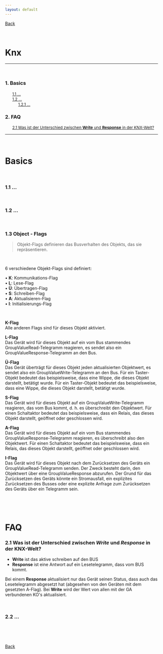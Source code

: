 ```yaml
---
layout: default
---
```


[Back](../)  

&nbsp;

# Knx
---  

&nbsp;

### 1. Basics  
&nbsp;&nbsp;&nbsp;&nbsp;&nbsp; [<font size="-1">1.1 ... </font>](#ch1-1)  
&nbsp;&nbsp;&nbsp;&nbsp;&nbsp; [<font size="-1">1.2 ... </font>](#ch1-2)  
&nbsp;&nbsp;&nbsp;&nbsp;&nbsp;&nbsp;&nbsp;&nbsp;&nbsp;&nbsp; [<font size="-1">1.2.1 ... </font>](#ch1-2-1)  

### 2. FAQ  
&nbsp;&nbsp;&nbsp;&nbsp;&nbsp; [<font size="-1">2.1 Was ist der Unterschied zwischen **Write** und **Response** in der KNX-Welt? </font>](#ch2-1)  

---  

&nbsp;

# Basics

&nbsp;

<a name="ch1-1"></a>
### 1.1 ...  

&nbsp;

<a name="ch1-2"></a>
### 1.2 ...  

&nbsp;

<a name="ch1-3"></a>
### 1.3 Object - Flags  

> Objekt-Flags definieren das Busverhalten des Objekts, das sie repräsentieren.  

&nbsp;

6 verschiedene Objekt-Flags sind definiert:  

• **K**: Kommunikations-Flag  
• **L**: Lese-Flag  
• **Ü**: Übertragen-Flag  
• **S**: Schreiben-Flag  
• **A**: Aktualisieren-Flag  
• **I**: Initialisierungs-Flag  

&nbsp;

**K-Flag**  
Alle anderen Flags sind für dieses Objekt aktiviert.  

**L-Flag**  
Das Gerät wird für dieses Objekt auf ein vom Bus stammendes GroupValueRead-Telegramm reagieren, es sendet also ein GroupValueResponse-Telegramm an den Bus.  

**Ü-Flag**  
Das Gerät überträgt für dieses Objekt jeden aktualisierten Objektwert, es sendet also ein GroupValueWrite-Telegramm an den Bus. Für ein Taster-Objekt bedeutet das beispielsweise, dass eine Wippe, die dieses Objekt darstellt, betätigt wurde. Für ein Taster-Objekt bedeutet das beispielsweise, dass eine Wippe, die dieses Objekt darstellt, betätigt wurde.  

**S-Flag**  
Das Gerät wird für dieses Objekt auf ein GroupValueWrite-Telegramm reagieren, das vom Bus kommt, d. h. es überschreibt den Objektwert. Für einen Schaltaktor bedeutet das beispielsweise, dass ein Relais, das dieses Objekt darstellt, geöffnet oder geschlossen wird.  

**A-Flag**  
Das Gerät wird für dieses Objekt auf ein vom Bus stammendes GroupValueResponse-Telegramm reagieren, es überschreibt also den Objektwert. Für einen Schaltaktor bedeutet das beispielsweise, dass ein Relais, das dieses Objekt darstellt, geöffnet oder geschlossen wird.  

**I-Flag**  
Das Gerät wird für dieses Objekt nach dem Zurücksetzen des Geräts ein GroupValueRead-Telegramm senden. Der Zweck besteht darin, den Objektwert über eine GroupValueResponse abzurufen. Der Grund für das Zurücksetzen des Geräts könnte ein Stromausfall, ein explizites Zurücksetzen des Busses oder eine explizite Anfrage zum Zurücksetzen des Geräts über ein Telegramm sein.  


&nbsp;

&nbsp;

# FAQ

<a name="ch2-1"></a>
### 2.1 Was ist der Unterschied zwischen *Write* und *Response* in der KNX-Welt?  

- **Write** ist das aktive schreiben auf den BUS  
- **Response** ist eine Antwort auf ein Lesetelegramm, dass vom BUS kommt.  

Bei einem **Response** aktualisiert nur das Gerät seinen Status, dass auch das Lesetelegramm abgesetzt hat (abgesehen von den Geräten mit dem gesetzten A-Flag). Bei **Write** wird der Wert von allen mit der GA verbundenen KO's aktualisiert.

&nbsp;

<a name="ch2-2"></a>
### 2.2 ...  

&nbsp;

&nbsp;  

[Back](../)
